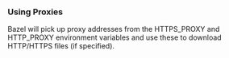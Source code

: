 ### Using Proxies
Bazel will pick up proxy addresses from the HTTPS_PROXY and HTTP_PROXY environment variables and use these to download HTTP/HTTPS files (if specified).
